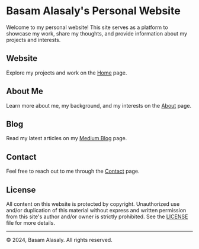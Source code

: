 # Basam Alasaly's Personal Website

Welcome to my personal website! This site serves as a platform to showcase my work, share my thoughts, and provide information about my projects and interests.

## Website
Explore my projects and work on the [Home](https://www.basamalasaly.com/) page.

## About Me
Learn more about me, my background, and my interests on the [About](https://www.basamalasaly.com/about.html) page.

## Blog
Read my latest articles on my [Medium Blog](https://basamalasaly.medium.com/) page.

## Contact
Feel free to reach out to me through the [Contact](https://www.basamalasaly.com/contact.html) page.

## License
All content on this website is protected by copyright. Unauthorized use and/or duplication of this material without express and written permission from this site's author and/or owner is strictly prohibited. See the [LICENSE](LICENSE) file for more details.

---

© 2024, Basam Alasaly. All rights reserved.
